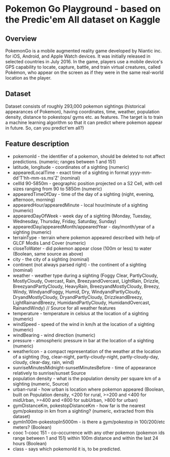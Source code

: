 # Pokemon Go Playground - based on the Predic'em All dataset on Kaggle

## Overview

PokemonGo is a mobile augmented reality game developed by Niantic inc. for iOS, Android, and Apple Watch devices. It was initially released in selected countries in July 2016. In the game, players use a mobile device's GPS capability to locate, capture, battle, and train virtual creatures, called Pokémon, who appear on the screen as if they were in the same real-world location as the player.

## Dataset

Dataset consists of roughly 293,000 pokemon sightings (historical appearances of Pokemon), having coordinates, time, weather, population density, distance to pokestops/ gyms etc. as features. The target is to train a machine learning algorithm so that it can predict where pokemon appear in future. So, can you predict'em all?)

## Feature description

   - pokemonId - the identifier of a pokemon, should be deleted to not affect predictions. (numeric; ranges between 1 and 151)
   - latitude, longitude - coordinates of a sighting (numeric)
   - appearedLocalTime - exact time of a sighting in format yyyy-mm-dd'T'hh-mm-ss.ms'Z' (nominal)
   - cellId 90-5850m - geographic position projected on a S2 Cell, with cell sizes ranging from 90 to 5850m (numeric)
   - appearedTimeOfDay - time of the day of a sighting (night, evening, afternoon, morning)
   - appearedHour/appearedMinute - local hour/minute of a sighting (numeric)
   - appearedDayOfWeek - week day of a sighting (Monday, Tuesday, Wednesday, Thursday, Friday, Saturday, Sunday)
   - appearedDay/appearedMonth/appearedYear - day/month/year of a sighting (numeric)
   - terrainType - terrain where pokemon appeared described with help of GLCF Modis Land Cover (numeric)
   - closeToWater - did pokemon appear close (100m or less) to water (Boolean, same source as above)
   - city - the city of a sighting (nominal)
   - continent (not always parsed right) - the continent of a sighting (nominal)
   - weather - weather type during a sighting (Foggy Clear, PartlyCloudy, MostlyCloudy, Overcast, Rain, BreezyandOvercast, LightRain, Drizzle, BreezyandPartlyCloudy, HeavyRain, BreezyandMostlyCloudy, Breezy, Windy, WindyandFoggy, Humid, Dry, WindyandPartlyCloudy, DryandMostlyCloudy, DryandPartlyCloudy, DrizzleandBreezy, LightRainandBreezy, HumidandPartlyCloudy, HumidandOvercast, RainandWindy) // Source for all weather features
   - temperature - temperature in celsius at the location of a sighting (numeric)
   - windSpeed - speed of the wind in km/h at the location of a sighting (numeric)
   - windBearing - wind direction (numeric)
   - pressure - atmospheric pressure in bar at the location of a sighting (numeric)
   - weatherIcon - a compact representation of the weather at the location of a sighting (fog, clear-night, partly-cloudy-night, partly-cloudy-day, cloudy, clear-day, rain, wind)
   - sunriseMinutesMidnight-sunsetMinutesBefore - time of appearance relatively to sunrise/sunset Source
   - population density - what is the population density per square km of a sighting (numeric, Source)
   - urban-rural - how urban is location where pokemon appeared (Boolean, built on Population density, \<200 for rural, >=200 and \<400 for midUrban, >=400 and \<800 for subUrban, >800 for urban)
   - gymDistanceKm, pokestopDistanceKm - how far is the nearest gym/pokestop in km from a sighting? (numeric, extracted from this dataset)
   - gymIn100m-pokestopIn5000m - is there a gym/pokestop in 100/200/etc meters? (Boolean)
   - cooc 1-cooc 151 - co-occurrence with any other pokemon (pokemon ids range between 1 and 151) within 100m distance and within the last 24 hours (Boolean)
   - class - says which pokemonId it is, to be predicted. 
